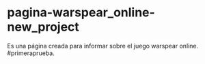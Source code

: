 # pagina-warspear_online-new_project
Es una página creada para informar sobre el juego warspear online. #primeraprueba.
